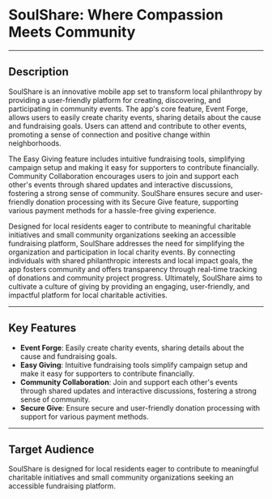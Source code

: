# SoulShare: Where Compassion Meets Community

---

## Description

SoulShare is an innovative mobile app set to transform local philanthropy by providing a user-friendly platform for creating, discovering, and participating in community events. The app's core feature, Event Forge, allows users to easily create charity events, sharing details about the cause and fundraising goals. Users can attend and contribute to other events, promoting a sense of connection and positive change within neighborhoods.

The Easy Giving feature includes intuitive fundraising tools, simplifying campaign setup and making it easy for supporters to contribute financially. Community Collaboration encourages users to join and support each other's events through shared updates and interactive discussions, fostering a strong sense of community. SoulShare ensures secure and user-friendly donation processing with its Secure Give feature, supporting various payment methods for a hassle-free giving experience.

Designed for local residents eager to contribute to meaningful charitable initiatives and small community organizations seeking an accessible fundraising platform, SoulShare addresses the need for simplifying the organization and participation in local charity events. By connecting individuals with shared philanthropic interests and local impact goals, the app fosters community and offers transparency through real-time tracking of donations and community project progress. Ultimately, SoulShare aims to cultivate a culture of giving by providing an engaging, user-friendly, and impactful platform for local charitable activities.

---

## Key Features

- **Event Forge**: Easily create charity events, sharing details about the cause and fundraising goals.
- **Easy Giving**: Intuitive fundraising tools simplify campaign setup and make it easy for supporters to contribute financially.
- **Community Collaboration**: Join and support each other's events through shared updates and interactive discussions, fostering a strong sense of community.
- **Secure Give**: Ensure secure and user-friendly donation processing with support for various payment methods.

---

## Target Audience

SoulShare is designed for local residents eager to contribute to meaningful charitable initiatives and small community organizations seeking an accessible fundraising platform.
